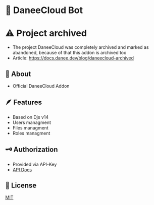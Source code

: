 # 🤖 DaneeCloud Bot
# ⚠️ Project archived
- The project DaneeCloud was completely archived and marked as abandoned, because of that this addon is archived too
- Article: https://docs.danee.dev/blog/daneecloud-archived
## 📃 About
- Official DaneeCloud Addon
## 🪶 Features
- Based on Djs v14
- Users managment
- Files managment
- Roles managment
## 🗝️ Authorization
- Provided via API-Key
- [API Docs](https://docs.daneeskripter.dev/daneecloud/api)
## 📃 License
[MIT](https://github.com/DaneeSkripter/DaneeCloudBot/blob/main/LICENSE)
